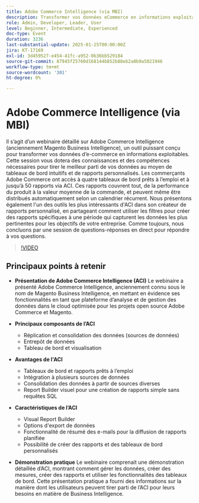 ```yaml
---
title: Adobe Commerce Intelligence (via MBI)
description: Transformer vos données eCommerce en informations exploitables grâce aux tableaux de bord et rapports personnalisés de Adobe Commerce Intelligence
role: Admin, Developer, Leader, User
level: Beginner, Intermediate, Experienced
doc-type: Event
duration: 3236
last-substantial-update: 2025-01-25T00:00:00Z
jira: KT-17169
exl-id: 3d459527-e454-41fc-a952-0b36bb529184
source-git-commit: 87945f25760d168144b852b88eb2a0b9a5021946
workflow-type: tm+mt
source-wordcount: '301'
ht-degree: 0%

---
```


# Adobe Commerce Intelligence (via MBI)

Il s’agit d’un webinaire détaillé sur Adobe Commerce Intelligence (anciennement Magento Business Intelligence), un outil puissant conçu pour transformer vos données d’e-commerce en informations exploitables. Cette session vous dotera des connaissances et des compétences nécessaires pour tirer le meilleur parti de vos données au moyen de tableaux de bord intuitifs et de rapports personnalisés. Les commerçants Adobe Commerce ont accès à quatre tableaux de bord prêts à l’emploi et à jusqu’à 50 rapports via ACI. Ces rapports couvrent tout, de la performance du produit à la valeur moyenne de la commande, et peuvent même être distribués automatiquement selon un calendrier récurrent. Nous présentons également l&#39;un des outils les plus intéressants d&#39;ACI dans son créateur de rapports personnalisé, en partageant comment utiliser les filtres pour créer des rapports spécifiques à une période qui capturent les données les plus pertinentes pour les objectifs de votre entreprise. Comme toujours, nous concluons par une session de questions-réponses en direct pour répondre à vos questions.

>[!VIDEO](https://video.tv.adobe.com/v/3443025/?learn=on&enablevpops)

## Principaux points à retenir

* **Présentation de Adobe Commerce Intelligence (ACI)** Le webinaire a présenté Adobe Commerce Intelligence, anciennement connu sous le nom de Magento Business Intelligence, en mettant en évidence ses fonctionnalités en tant que plateforme d’analyse et de gestion des données dans le cloud optimisée pour les projets open source Adobe Commerce et Magento.

* **Principaux composants de l’ACI**

   * Réplication et consolidation des données (sources de données)
   * Entrepôt de données
   * Tableau de bord et visualisation

* **Avantages de l&#39;ACI**

   * Tableaux de bord et rapports prêts à l’emploi
   * Intégration à plusieurs sources de données
   * Consolidation des données à partir de sources diverses
   * Report Builder visuel pour une création de rapports simple sans requêtes SQL

* **Caractéristiques de l’ACI**

   * Visual Report Builder
   * Options d&#39;export de données
   * Fonctionnalité de résumé des e-mails pour la diffusion de rapports planifiée
   * Possibilité de créer des rapports et des tableaux de bord personnalisés

* **Démonstration pratique** Le webinaire comprenait une démonstration détaillée d’ACI, montrant comment gérer les données, créer des mesures, créer des rapports et utiliser les fonctionnalités des tableaux de bord. Cette présentation pratique a fourni des informations sur la manière dont les utilisateurs peuvent tirer parti de l’ACI pour leurs besoins en matière de Business Intelligence.
